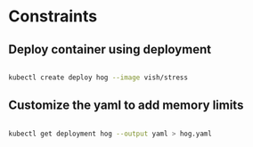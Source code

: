 # Constraints

## Deploy container using deployment

```bash

kubectl create deploy hog --image vish/stress

```

## Customize the yaml to add memory limits

```bash

kubectl get deployment hog --output yaml > hog.yaml

```